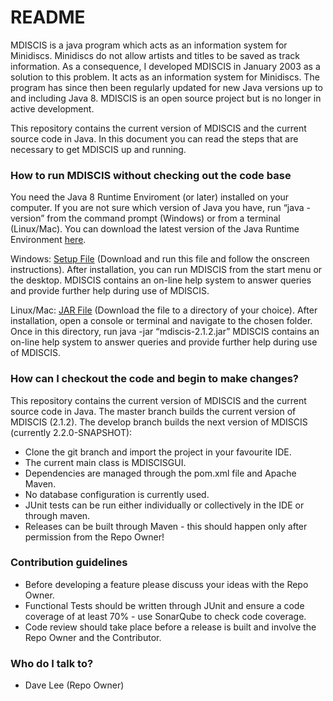 # README #

MDISCIS is a java program which acts as an information system for Minidiscs. Minidiscs do not allow artists and titles to be saved as track information. As a consequence, I developed MDISCIS in January 2003 as a solution to this problem. It acts as an information system for Minidiscs. The program has since then been regularly updated for new Java versions up to and including Java 8. MDISCIS is an open source project but is no longer in active development.

This repository contains the current version of MDISCIS and the current source code in Java. In this document you can read the steps that are necessary to get MDISCIS up and running.

### How to run MDISCIS without checking out the code base ###

You need the Java 8 Runtime Enviroment (or later) installed on your computer. If you are not sure which version of Java you have, run “java -version” from the command prompt (Windows) or from a terminal (Linux/Mac). You can download the latest version of the Java Runtime Environment <a href="http://java.sun.com/">here</a>.

Windows: <a href="https://www.github.com/daveajlee/mdiscis/blob/master/downloads/mdiscis-2.1.2-setup.exe">Setup File</a> (Download and run this file and follow the onscreen instructions). After installation, you can run MDISCIS from the start menu or the desktop. MDISCIS contains an on-line help system to answer queries and provide further help during use of MDISCIS.


Linux/Mac: <a href="https://www.github.com/daveajlee/mdiscis/blob/master/downloads/mdiscis-2.1.2.jar">JAR File</a> (Download the file to a directory of your choice). After installation, open a console or terminal and navigate to the chosen folder. Once in this directory, run java -jar “mdiscis-2.1.2.jar”  MDISCIS contains an on-line help system to answer queries and provide further help during use of MDISCIS.

### How can I checkout the code and begin to make changes? ###

This repository contains the current version of MDISCIS and the current source code in Java. The master branch builds the current version of MDISCIS (2.1.2). The develop branch builds the next version of MDISCIS (currently 2.2.0-SNAPSHOT):

* Clone the git branch and import the project in your favourite IDE.
* The current main class is MDISCISGUI.
* Dependencies are managed through the pom.xml file and Apache Maven.
* No database configuration is currently used.
* JUnit tests can be run either individually or collectively in the IDE or through maven.
* Releases can be built through Maven - this should happen only after permission from the Repo Owner!

### Contribution guidelines ###

* Before developing a feature please discuss your ideas with the Repo Owner.
* Functional Tests should be written through JUnit and ensure a code coverage of at least 70% - use SonarQube to check code coverage.
* Code review should take place before a release is built and involve the Repo Owner and the Contributor.

### Who do I talk to? ###

* Dave Lee (Repo Owner)

